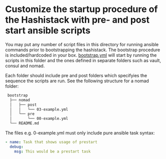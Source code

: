 # Customize the startup procedure of the Hashistack with pre- and post start ansible scripts

You may put any number of script files in this directory for running ansible commands prior to bootstrapping the hashistack.
The bootstrap procedure is included/hardcoded in your box.
[bootstrap.yml](https://github.com/fredrikhgrelland/vagrant-hashistack/blob/master/ansible/bootstrap.yml) will start by running the scripts in this folder and the ones defined in separate folders 
such as vault, consul and nomad.

Each folder should include pre and post folders which specifyies the sequence the scripts are run. See the following structure for a nomad folder:
```sh
 bootstrap
  ├── nomad
  │   ├── post
  │   │   └── 03-example.yml
  │   └── pre
  │       └── 00-example.yml
  └── README.md
```

The files e.g. 0-example.yml must only include pure ansible task syntax:
```yaml
- name: Task that shows usage of prestart
  debug:
    msg: This would be a prestart task
```
